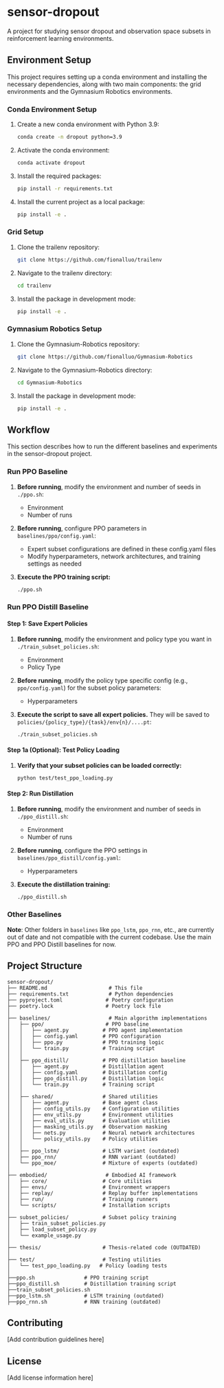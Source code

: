 # sensor-dropout

A project for studying sensor dropout and observation space subsets in reinforcement learning environments.

## Environment Setup

This project requires setting up a conda environment and installing the necessary dependencies, along with two main components: the grid environments and the Gymnasium Robotics environments.

### Conda Environment Setup

1. Create a new conda environment with Python 3.9:
   ```bash
   conda create -n dropout python=3.9
   ```

2. Activate the conda environment:
   ```bash
   conda activate dropout
   ```

3. Install the required packages:
   ```bash
   pip install -r requirements.txt
   ```

4. Install the current project as a local package:
   ```bash
   pip install -e .
   ```

### Grid Setup

1. Clone the trailenv repository:
   ```bash
   git clone https://github.com/fionalluo/trailenv
   ```

2. Navigate to the trailenv directory:
   ```bash
   cd trailenv
   ```

3. Install the package in development mode:
   ```bash
   pip install -e .
   ```

### Gymnasium Robotics Setup

1. Clone the Gymnasium-Robotics repository:
   ```bash
   git clone https://github.com/fionalluo/Gymnasium-Robotics
   ```

2. Navigate to the Gymnasium-Robotics directory:
   ```bash
   cd Gymnasium-Robotics
   ```

3. Install the package in development mode:
   ```bash
   pip install -e .
   ```

## Workflow

This section describes how to run the different baselines and experiments in the sensor-dropout project.

### Run PPO Baseline

1. **Before running**, modify the environment and number of seeds in `./ppo.sh`:
   - Environment
   - Number of runs

2. **Before running**, configure PPO parameters in `baselines/ppo/config.yaml`:
   - Expert subset configurations are defined in these config.yaml files
   - Modify hyperparameters, network architectures, and training settings as needed

3. **Execute the PPO training script:**
   ```bash
   ./ppo.sh
   ```

### Run PPO Distill Baseline

#### Step 1: Save Expert Policies

1. **Before running**, modify the environment and policy type you want in `./train_subset_policies.sh`:
   - Environment
   - Policy Type

2. **Before running**, modify the policy type specific config (e.g., `ppo/config.yaml`) for the subset policy parameters:
   - Hyperparameters

3. **Execute the script to save all expert policies.** They will be saved to `policies/{policy_type}/{task}/env{n}/....pt`:
   ```bash
   ./train_subset_policies.sh
   ```

#### Step 1a (Optional): Test Policy Loading

1. **Verify that your subset policies can be loaded correctly:**
   ```bash
   python test/test_ppo_loading.py
   ```

#### Step 2: Run Distillation

1. **Before running**, modify the environment and number of seeds in `./ppo_distill.sh`:
   - Environment
   - Number of runs

2. **Before running**, configure the PPO settings in `baselines/ppo_distill/config.yaml`:
   - Hyperparameters

3. **Execute the distillation training:**
   ```bash
   ./ppo_distill.sh
   ```

### Other Baselines

**Note**: Other folders in `baselines` like `ppo_lstm`, `ppo_rnn`, etc., are currently out of date and not compatible with the current codebase. Use the main PPO and PPO Distill baselines for now. 

## Project Structure

```
sensor-dropout/
├── README.md                    # This file
├── requirements.txt             # Python dependencies
├── pyproject.toml              # Poetry configuration
├── poetry.lock                 # Poetry lock file
│
├── baselines/                   # Main algorithm implementations
│   ├── ppo/                    # PPO baseline
│   │   ├── agent.py           # PPO agent implementation
│   │   ├── config.yaml        # PPO configuration
│   │   ├── ppo.py             # PPO training logic
│   │   └── train.py           # Training script
│   │
│   ├── ppo_distill/           # PPO distillation baseline
│   │   ├── agent.py           # Distillation agent
│   │   ├── config.yaml        # Distillation config
│   │   ├── ppo_distill.py     # Distillation logic
│   │   └── train.py           # Training script
│   │
│   ├── shared/                # Shared utilities
│   │   ├── agent.py           # Base agent class
│   │   ├── config_utils.py    # Configuration utilities
│   │   ├── env_utils.py       # Environment utilities
│   │   ├── eval_utils.py      # Evaluation utilities
│   │   ├── masking_utils.py   # Observation masking
│   │   ├── nets.py            # Neural network architectures
│   │   └── policy_utils.py    # Policy utilities
│   │
│   ├── ppo_lstm/              # LSTM variant (outdated)
│   ├── ppo_rnn/               # RNN variant (outdated)
│   └── ppo_moe/               # Mixture of experts (outdated)
│
├── embodied/                   # Embodied AI framework
│   ├── core/                  # Core utilities
│   ├── envs/                  # Environment wrappers
│   ├── replay/                # Replay buffer implementations
│   ├── run/                   # Training runners
│   └── scripts/               # Installation scripts
│
├── subset_policies/           # Subset policy training
│   ├── train_subset_policies.py
│   ├── load_subset_policy.py
│   └── example_usage.py
│
├── thesis/                    # Thesis-related code (OUTDATED)
│
├── test/                      # Testing utilities
│   └── test_ppo_loading.py   # Policy loading tests
│
├──ppo.sh                # PPO training script
├──ppo_distill.sh        # Distillation training script
├──train_subset_policies.sh
├──ppo_lstm.sh           # LSTM training (outdated)
├──ppo_rnn.sh            # RNN training (outdated)
```

## Contributing

[Add contribution guidelines here]

## License

[Add license information here]

